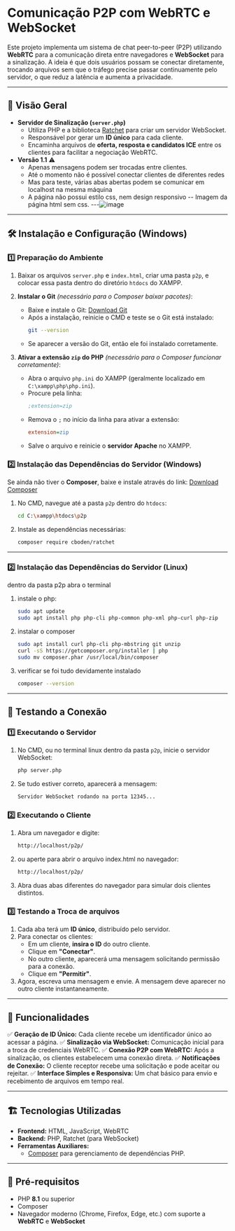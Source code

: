 # Comunicação P2P com WebRTC e WebSocket

Este projeto implementa um sistema de chat peer-to-peer (P2P) utilizando **WebRTC** para a comunicação direta entre navegadores e **WebSocket** para a sinalização. A ideia é que dois usuários possam se conectar diretamente, trocando arquivos sem que o tráfego precise passar continuamente pelo servidor, o que reduz a latência e aumenta a privacidade.

---

## 📌 Visão Geral

- **Servidor de Sinalização (`server.php`)**
  - Utiliza PHP e a biblioteca [Ratchet](http://socketo.me/) para criar um servidor WebSocket.
  - Responsável por gerar um **ID único** para cada cliente.
  - Encaminha arquivos de **oferta, resposta e candidatos ICE** entre os clientes para facilitar a negociação WebRTC.
- **Versão 1.1** ⚠️
  - Apenas mensagens podem ser trocadas entre clientes.
  - Até o momento não é possível conectar clientes de diferentes redes
  - Mas para teste, várias abas abertas podem se comunicar em localhost na mesma máquina
  - A página não possui estilo css, nem design responsivo
  -- Imagem da página html sem css.
  ---![image](https://github.com/user-attachments/assets/6ccecf3a-d74c-42f9-88e8-48d117c61995)
---

## 🛠 Instalação e Configuração (Windows)

### 1️⃣ Preparação do Ambiente

1. Baixar os arquivos `server.php` e `index.html`, criar uma pasta `p2p`, e colocar essa pasta dentro do diretório `htdocs` do XAMPP.

2. **Instalar o Git** *(necessário para o Composer baixar pacotes)*:
   - Baixe e instale o Git: [Download Git](https://git-scm.com/downloads)
   - Após a instalação, reinicie o CMD e teste se o Git está instalado:
     ```sh
     git --version
     ```
   - Se aparecer a versão do Git, então ele foi instalado corretamente.

3. **Ativar a extensão `zip` do PHP** *(necessário para o Composer funcionar corretamente)*:
   - Abra o arquivo `php.ini` do XAMPP (geralmente localizado em `C:\xampp\php\php.ini`).
   - Procure pela linha:
     ```ini
     ;extension=zip
     ```
   - Remova o `;` no início da linha para ativar a extensão:
     ```ini
     extension=zip
     ```
   - Salve o arquivo e reinicie o **servidor Apache** no XAMPP.


### 2️⃣ Instalação das Dependências do Servidor (Windows)

Se ainda não tiver o **Composer**, baixe e instale através do link: [Download Composer](https://getcomposer.org/)

1. No CMD, navegue até a pasta `p2p` dentro do `htdocs`:
   ```sh
   cd C:\xampp\htdocs\p2p
   ```
2. Instale as dependências necessárias:
   ```sh
   composer require cboden/ratchet
   ```

---
### 2️⃣ Instalação das Dependências do Servidor (Linux)

dentro da pasta p2p abra o terminal
1. instale o php:
   ```sh
   sudo apt update
   sudo apt install php php-cli php-common php-xml php-curl php-zip
   ```
3. instalar o composer
   ```sh
   sudo apt install curl php-cli php-mbstring git unzip
   curl -sS https://getcomposer.org/installer | php
   sudo mv composer.phar /usr/local/bin/composer
   ```
4. verificar se foi tudo devidamente instalado
   ```sh
   composer --version
   ```
---

## 🚀 Testando a Conexão

### 1️⃣ Executando o Servidor

1. No CMD, ou no terminal linux dentro da pasta `p2p`, inicie o servidor WebSocket:
   ```sh
   php server.php
   ```
2. Se tudo estiver correto, aparecerá a mensagem:
   ```sh
   Servidor WebSocket rodando na porta 12345...
   ```

### 2️⃣ Executando o Cliente

1. Abra um navegador e digite:
   ```sh
   http://localhost/p2p/
1. ou aperte para abrir o arquivo index.html no navegador:
   ```sh
   http://localhost/p2p/
   ```
2. Abra duas abas diferentes do navegador para simular dois clientes distintos.

### 3️⃣ Testando a Troca de arquivos

1. Cada aba terá um **ID único**, distribuído pelo servidor.
2. Para conectar os clientes:
   - Em um cliente, **insira o ID** do outro cliente.
   - Clique em **"Conectar"**.
   - No outro cliente, aparecerá uma mensagem solicitando permissão para a conexão.
   - Clique em **"Permitir"**.
3. Agora, escreva uma mensagem e envie. A mensagem deve aparecer no outro cliente instantaneamente.

---

## 🎯 Funcionalidades

✅ **Geração de ID Único:** Cada cliente recebe um identificador único ao acessar a página.
✅ **Sinalização via WebSocket:** Comunicação inicial para a troca de credenciais WebRTC.
✅ **Conexão P2P com WebRTC:** Após a sinalização, os clientes estabelecem uma conexão direta.
✅ **Notificações de Conexão:** O cliente receptor recebe uma solicitação e pode aceitar ou rejeitar.
✅ **Interface Simples e Responsiva:** Um chat básico para envio e recebimento de arquivos em tempo real.

---

## 🏗 Tecnologias Utilizadas

- **Frontend:** HTML, JavaScript, WebRTC
- **Backend:** PHP, Ratchet (para WebSocket)
- **Ferramentas Auxiliares:**
  - [Composer](https://getcomposer.org/) para gerenciamento de dependências PHP.

---

## 📌 Pré-requisitos

- PHP **8.1** ou superior
- Composer
- Navegador moderno (Chrome, Firefox, Edge, etc.) com suporte a **WebRTC** e **WebSocket**
